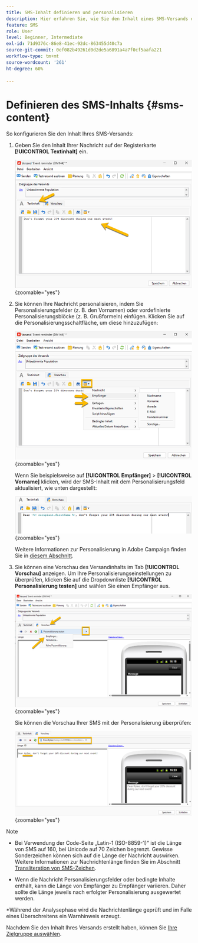 ```yaml
---
title: SMS-Inhalt definieren und personalisieren
description: Hier erfahren Sie, wie Sie den Inhalt eines SMS-Versands definieren und personalisieren.
feature: SMS
role: User
level: Beginner, Intermediate
exl-id: 71d9376c-86e8-41ec-92dc-863455d40c7a
source-git-commit: 0ef082b49261d0d2de5a6891a4a7f0cf5aafa221
workflow-type: tm+mt
source-wordcount: '261'
ht-degree: 60%

---
```


# Definieren des SMS-Inhalts {#sms-content}

So konfigurieren Sie den Inhalt Ihres SMS-Versands:

1. Geben Sie den Inhalt Ihrer Nachricht auf der Registerkarte **[!UICONTROL Textinhalt]** ein.

   ![](assets/sms_content.png){zoomable="yes"}

1. Sie können Ihre Nachricht personalisieren, indem Sie Personalisierungsfelder (z. B. den Vornamen) oder vordefinierte Personalisierungsblöcke (z. B. Grußformeln) einfügen. Klicken Sie auf die Personalisierungsschaltfläche, um diese hinzuzufügen:

   ![](assets/sms_perso.png){zoomable="yes"}

   Wenn Sie beispielsweise auf **[!UICONTROL Empfänger]** > **[!UICONTROL Vorname]** klicken, wird der SMS-Inhalt mit dem Personalisierungsfeld aktualisiert, wie unten dargestellt:

   ![](assets/sms_perso_recipient.png){zoomable="yes"}

   Weitere Informationen zur Personalisierung in Adobe Campaign finden Sie in [diesem Abschnitt](../personalize.md).

1. Sie können eine Vorschau des Versandinhalts im Tab **[!UICONTROL Vorschau]** anzeigen. Um Ihre Personalisierungseinstellungen zu überprüfen, klicken Sie auf die Dropdownliste **[!UICONTROL Personalisierung testen]** und wählen Sie einen Empfänger aus.

   ![](assets/sms_preview.png){zoomable="yes"}

   Sie können die Vorschau Ihrer SMS mit der Personalisierung überprüfen:

   ![](assets/sms_preview_phone.png){zoomable="yes"}

>[!NOTE]
>
>* Bei Verwendung der Code-Seite „Latin-1 (ISO-8859-1)“ ist die Länge von SMS auf 160, bei Unicode auf 70 Zeichen begrenzt. Gewisse Sonderzeichen können sich auf die Länge der Nachricht auswirken. Weitere Informationen zur Nachrichtenlänge finden Sie im Abschnitt [Transliteration von SMS-Zeichen](smpp-external-account.md#smpp-channel-settings).
>
>* Wenn die Nachricht Personalisierungsfelder oder bedingte Inhalte enthält, kann die Länge von Empfänger zu Empfänger variieren. Daher sollte die Länge jeweils nach erfolgter Personalisierung ausgewertet werden.
>
>*Während der Analysephase wird die Nachrichtenlänge geprüft und im Falle eines Überschreitens ein Warnhinweis erzeugt.

Nachdem Sie den Inhalt Ihres Versands erstellt haben, können Sie [Ihre Zielgruppe auswählen](sms-audience.md).
